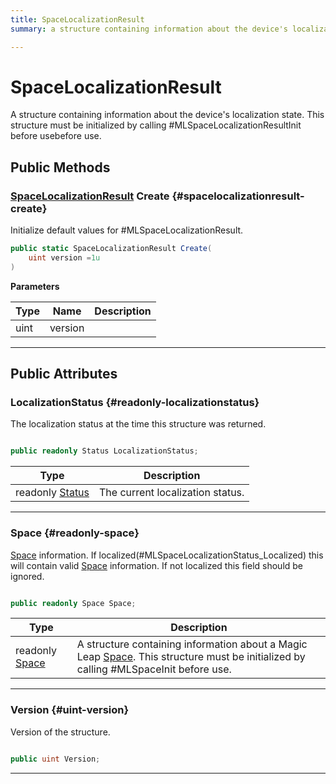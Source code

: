 ```yaml
---
title: SpaceLocalizationResult
summary: a structure containing information about the device's localization state. this structure must be initialized by calling #mlspacelocalizationresultinit before usebefore use. 

---
```


# SpaceLocalizationResult




A structure containing information about the device's localization state. This structure must be initialized by calling #MLSpaceLocalizationResultInit before usebefore use.   





## Public Methods

### [SpaceLocalizationResult](/versioned_docs/version-14-Jun-2023/unity-api/api/UnityEngine.XR.MagicLeap/MLSpace/UnityEngine.XR.MagicLeap.MLSpace.SpaceLocalizationResult.md) Create {#spacelocalizationresult-create}

Initialize default values for #MLSpaceLocalizationResult. 

```csharp
public static SpaceLocalizationResult Create(
    uint version =1u
)
```


**Parameters**

| Type | Name  | Description  | 
|--|--|--|
| uint |version||






-----------

## Public Attributes

### LocalizationStatus {#readonly-localizationstatus}

The localization status at the time this structure was returned. 

```csharp

public readonly Status LocalizationStatus;

```

| Type | Description  | 
|--|--|
| readonly [Status](/versioned_docs/version-14-Jun-2023/unity-api/api/UnityEngine.XR.MagicLeap/MLSpace/UnityEngine.XR.MagicLeap.MLSpace.md#enums-status) | The current localization status.  |





-----------

### Space {#readonly-space}

[Space](/versioned_docs/version-14-Jun-2023/unity-api/api/UnityEngine.XR.MagicLeap/MLSpace/UnityEngine.XR.MagicLeap.MLSpace.Space.md) information. If localized(#MLSpaceLocalizationStatus&#95;Localized) this will contain valid [Space](/versioned_docs/version-14-Jun-2023/unity-api/api/UnityEngine.XR.MagicLeap/MLSpace/UnityEngine.XR.MagicLeap.MLSpace.Space.md) information. If not localized this field should be ignored. 

```csharp

public readonly Space Space;

```

| Type | Description  | 
|--|--|
| readonly [Space](/versioned_docs/version-14-Jun-2023/unity-api/api/UnityEngine.XR.MagicLeap/MLSpace/UnityEngine.XR.MagicLeap.MLSpace.Space.md) | A structure containing information about a Magic Leap [Space](/versioned_docs/version-14-Jun-2023/unity-api/api/UnityEngine.XR.MagicLeap/MLSpace/UnityEngine.XR.MagicLeap.MLSpace.Space.md). This structure must be initialized by calling #MLSpaceInit before use.  |





-----------

### Version {#uint-version}

Version of the structure. 

```csharp

public uint Version;

```






-----------

